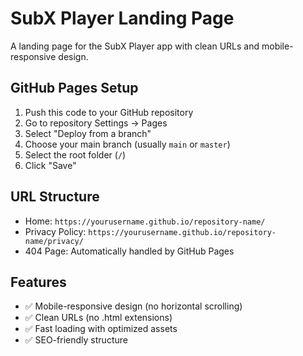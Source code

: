 # SubX Player Landing Page

A landing page for the SubX Player app with clean URLs and mobile-responsive design.

## GitHub Pages Setup

1. Push this code to your GitHub repository
2. Go to repository Settings → Pages
3. Select "Deploy from a branch"
4. Choose your main branch (usually `main` or `master`)
5. Select the root folder (`/`)
6. Click "Save"

## URL Structure

- Home: `https://yourusername.github.io/repository-name/`
- Privacy Policy: `https://yourusername.github.io/repository-name/privacy/`
- 404 Page: Automatically handled by GitHub Pages

## Features

- ✅ Mobile-responsive design (no horizontal scrolling)
- ✅ Clean URLs (no .html extensions)
- ✅ Fast loading with optimized assets
- ✅ SEO-friendly structure 